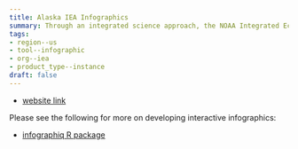 ```yaml
---
title: Alaska IEA Infographics
summary: Through an integrated science approach, the NOAA Integrated Ecosystem Assessment program balances the needs of nature and society for current and future generations, supporting diverse marine resource management objectives in an ecosystem context.
tags:
- region--us
- tool--infographic
- org--iea
- product_type--instance
draft: false
---
```


* [website link](https://noaa-iea.github.io/ak-info/)

Please see the following for more on developing interactive infographics:
* [infographiq R package](https://github.com/marinebon/infographiq)
